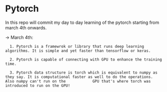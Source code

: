 # Pytorch

In this repo will commit my day to day learning of the pytorch starting from march 4th onwards. 


 -> March 4th:

      1. Pytorch is a framewrok or library that runs deep learning algorithms. It is simple and yet faster than tensorflow or keras. 

      2. Pytorch is capable of connecting with GPU to enhance the training time. 

      3. Pytorch data structure is torch which is equivalent to numpy as they say. It is computational faster as well to do the operations. Also numpy can't run on the            GPU that's where torch was introduced to run on the GPU!
